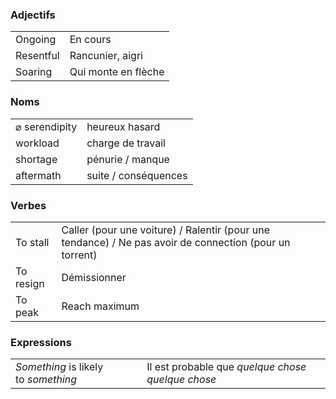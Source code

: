 ### Adjectifs

|           |                     |
| --------- | ------------------- |
| Ongoing   | En cours            |
| Resentful | Rancunier, aigri    |
| Soaring   | Qui monte en flèche |

### Noms

|               |                      |
| ------------- | -------------------- |
| ⌀ serendipity | heureux hasard       |
| workload      | charge de travail    |
| shortage      | pénurie / manque     |
| aftermath     | suite / conséquences |

### Verbes

|           |                                                                                                         |
| --------- | ------------------------------------------------------------------------------------------------------- |
| To stall  | Caller (pour une voiture) / Ralentir (pour une tendance) / Ne pas avoir de connection (pour un torrent) |
| To resign | Démissionner                                                                                            |
| To peak   | Reach maximum                                                                                           |

### Expressions

|                                      |                                                   |
| ------------------------------------ | ------------------------------------------------- |
| _Something_ is likely to _something_ | Il est probable que _quelque chose quelque chose_ |
